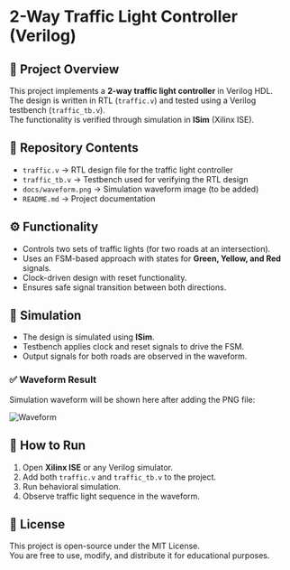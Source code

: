 # 2-Way Traffic Light Controller (Verilog)

## 📌 Project Overview
This project implements a **2-way traffic light controller** in Verilog HDL.  
The design is written in RTL (`traffic.v`) and tested using a Verilog testbench (`traffic_tb.v`).  
The functionality is verified through simulation in **ISim** (Xilinx ISE).

## 📂 Repository Contents
- `traffic.v` → RTL design file for the traffic light controller  
- `traffic_tb.v` → Testbench used for verifying the RTL design  
- `docs/waveform.png` → Simulation waveform image (to be added)  
- `README.md` → Project documentation  

## ⚙️ Functionality
- Controls two sets of traffic lights (for two roads at an intersection).  
- Uses an FSM-based approach with states for **Green, Yellow, and Red** signals.  
- Clock-driven design with reset functionality.  
- Ensures safe signal transition between both directions.

## 🧪 Simulation
- The design is simulated using **ISim**.  
- Testbench applies clock and reset signals to drive the FSM.  
- Output signals for both roads are observed in the waveform.  

### ✅ Waveform Result
Simulation waveform will be shown here after adding the PNG file:

![Waveform](sim/waveform_traffic.png)

## 🚀 How to Run
1. Open **Xilinx ISE** or any Verilog simulator.  
2. Add both `traffic.v` and `traffic_tb.v` to the project.  
3. Run behavioral simulation.  
4. Observe traffic light sequence in the waveform.  

## 📜 License
This project is open-source under the MIT License.  
You are free to use, modify, and distribute it for educational purposes.
